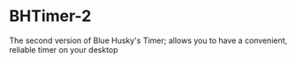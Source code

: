BHTimer-2
=========

The second version of Blue Husky's Timer; allows you to have a convenient, reliable timer on your desktop
